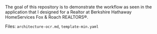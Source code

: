The goal of this repository is to demonstrate the workflow as seen in the application that I designed for a Realtor at Berkshire Hathaway HomeServices Fox & Roach REALTORS®.

Files: `architecture-ocr.md`, `template-min.yaml`

